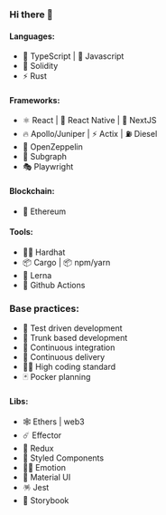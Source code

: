 ### Hi there 👋

#### Languages:
- 💪 TypeScript | 👻 Javascript
- 💎 Solidity
- ⚡ Rust

#### Frameworks:
- ⚛️ React | 📱 React Native | 🚧 NextJS
- 🔥 Apollo/Juniper | ⚡ Actix | ⛽ Diesel
- 💎 OpenZeppelin
- 🌋 Subgraph
- 🎭 Playwright

#### Blockchain:
- 🚀 Ethereum

#### Tools:
- 👷‍♂️ Hardhat
- 📦 Cargo | 📦 npm/yarn
- 🐉 Lerna
- 🦾 Github Actions

### Base practices:
- 🧪 Test driven development
- 🚤 Trunk based development
- 🏃 Continuous integration
- 🚚 Continuous delivery
- 👨‍💻 High coding standard
- 🃏 Pocker planning

#### Libs:
- 🕸 Ethers | web3
- ☄️ Effector
- 🦆 Redux
- 💅 Styled Components
- 👩‍🎤 Emotion
- 🎱 Material UI
- 🪅 Jest
- 📕 Storybook
